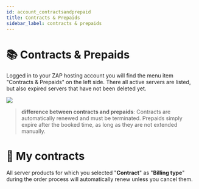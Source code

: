 ```yaml
---
id: account_contractsandprepaid
title: Contracts & Prepaids
sidebar_label: contracts & prepaids
---
```


# 📚 Contracts & Prepaids
Logged in to your ZAP hosting account you will find the menu item "Contracts & Prepaids" on the left side. There all active servers are listed, but also expired servers that have not been deleted yet.

![](https://i.imgur.com/eN06fAR.png)

> **difference between contracts and prepaids**: Contracts are automatically renewed and must be terminated. Prepaids simply expire after the booked time, as long as they are not extended manually.


# 📙 My contracts
All server products for which you selected "**Contract**" as "**Billing type**" during the order process will automatically renew unless you cancel them.
